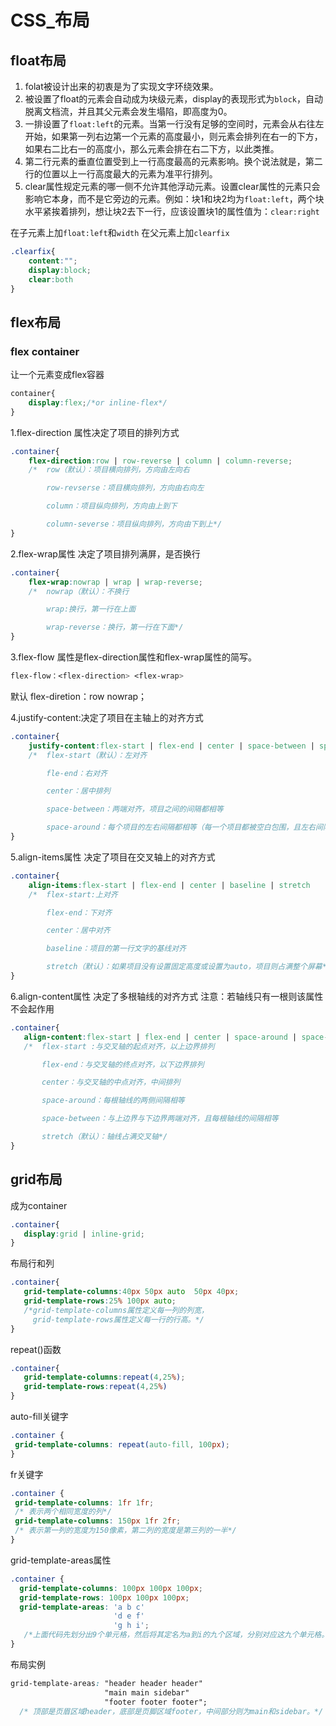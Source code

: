 # CSS_布局

## float布局
1. folat被设计出来的初衷是为了实现文字环绕效果。
2. 被设置了float的元素会自动成为块级元素，display的表现形式为`block`，自动脱离文档流，并且其父元素会发生塌陷，即高度为0。
3. 一排设置了`float:left`的元素。当第一行没有足够的空间时，元素会从右往左开始，如果第一列右边第一个元素的高度最小，则元素会排列在右一的下方，如果右二比右一的高度小，那么元素会排在右二下方，以此类推。
4. 第二行元素的垂直位置受到上一行高度最高的元素影响。换个说法就是，第二行的位置以上一行高度最大的元素为准平行排列。
5. clear属性规定元素的哪一侧不允许其他浮动元素。设置clear属性的元素只会影响它本身，而不是它旁边的元素。例如：块1和块2均为`float:left`，两个块水平紧挨着排列，想让块2去下一行，应该设置块1的属性值为：`clear:right`

在子元素上加`float:left`和`width`
在父元素上加`clearfix`
```css
.clearfix{
    content:"";
    display:block;
    clear:both
}
```

## flex布局
### flex container
让一个元素变成flex容器
```css
container{
    display:flex;/*or inline-flex*/
}
```

1.flex-direction 属性决定了项目的排列方式
```css
.container{
    flex-direction:row | row-reverse | column | column-reverse;
    /*  row（默认）：项目横向排列，方向由左向右

        row-revserse：项目横向排列，方向由右向左

        column：项目纵向排列，方向由上到下

        column-severse：项目纵向排列，方向由下到上*/
}
```

2.flex-wrap属性 决定了项目排列满屏，是否换行
```css
.container{
    flex-wrap:nowrap | wrap | wrap-reverse;
    /*  nowrap（默认）：不换行

        wrap:换行，第一行在上面

        wrap-reverse：换行，第一行在下面*/
}
```

3.flex-flow 属性是flex-direction属性和flex-wrap属性的简写。
```css
flex-flow：<flex-direction> <flex-wrap>
```
默认 flex-diretion：row nowrap；


4.justify-content:决定了项目在主轴上的对齐方式
```css
.container{
    justify-content:flex-start | flex-end | center | space-between | space-around
    /*  flex-start（默认）：左对齐

        fle-end：右对齐

        center：居中排列

        space-between：两端对齐，项目之间的间隔都相等

        space-around：每个项目的左右间隔都相等（每一个项目都被空白包围，且左右间隔相等）*/
}
```

5.align-items属性 决定了项目在交叉轴上的对齐方式
```css
.container{
    align-items:flex-start | flex-end | center | baseline | stretch
    /*  flex-start:上对齐

        flex-end：下对齐

        center：居中对齐

        baseline：项目的第一行文字的基线对齐

        stretch（默认）：如果项目没有设置固定高度或设置为auto，项目则占满整个屏幕*/
}
```

6.align-content属性 决定了多根轴线的对齐方式
 注意：若轴线只有一根则该属性不会起作用
 ```css
.container{
    align-content:flex-start | flex-end | center | space-around | space-between | stretch
    /*  flex-start :与交叉轴的起点对齐，以上边界排列

        flex-end：与交叉轴的终点对齐，以下边界排列

        center：与交叉轴的中点对齐，中间排列

        space-around：每根轴线的两侧间隔相等

        space-between：与上边界与下边界两端对齐，且每根轴线的间隔相等

        stretch（默认）：轴线占满交叉轴*/
}
 ```

 ## grid布局
成为container
 ```css
.container{
    display:grid | inline-grid;
}
 ```

 布局行和列
 ```css
.container{
    grid-template-columns:40px 50px auto  50px 40px;
    grid-template-rows:25% 100px auto;
    /*grid-template-columns属性定义每一列的列宽，
      grid-template-rows属性定义每一行的行高。*/
}
 ```

 repeat()函数
 ```css
.container{
    grid-template-columns:repeat(4,25%);
    grid-template-rows:repeat(4,25%)
}
 ```

 auto-fill关键字
 ```css
 .container {
  grid-template-columns: repeat(auto-fill, 100px);
}
 ```

 fr关键字
 ```css
 .container {
  grid-template-columns: 1fr 1fr;
  /* 表示两个相同宽度的列*/
  grid-template-columns: 150px 1fr 2fr;
  /* 表示第一列的宽度为150像素，第二列的宽度是第三列的一半*/
}
```

grid-template-areas属性
```css
.container {
  grid-template-columns: 100px 100px 100px;
  grid-template-rows: 100px 100px 100px;
  grid-template-areas: 'a b c'
                       'd e f'
                       'g h i';
   /*上面代码先划分出9个单元格，然后将其定名为a到i的九个区域，分别对应这九个单元格。*/
}
```

布局实例
```css
grid-template-areas: "header header header"
                     "main main sidebar"
                     "footer footer footer";
  /* 顶部是页眉区域header，底部是页脚区域footer，中间部分则为main和sidebar。*/
```